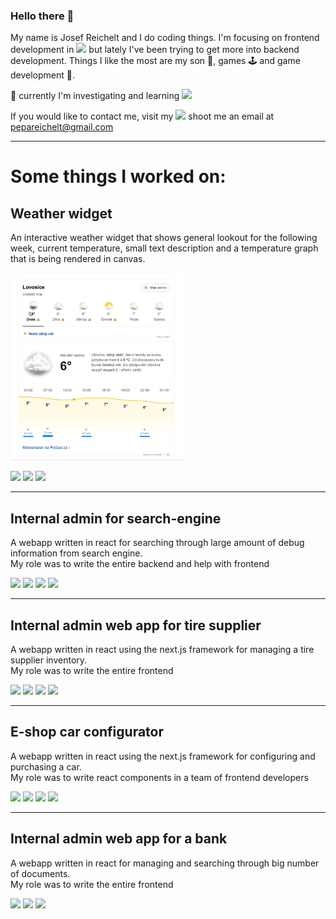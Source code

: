 ### Hello there 👋
My name is Josef Reichelt and I do coding things. I'm focusing on frontend development in ![](https://img.shields.io/badge/-react-2e2e2e?style=flat-square&logo=react) but lately I've been trying to get more into backend development. Things I like the most are my son 👦, games 🕹 and game development 💾.

🔭 currently I'm investigating and learning ![](https://img.shields.io/badge/-rust-C2500A?style=flat-square&logo=rust)

If you would like to contact me, visit my [![](https://img.shields.io/badge/-Linkedin-2e2e2e?style=flat-square&logo=linkedin)](https://www.linkedin.com/in/josefreichelt/) shoot me an email at [pepareichelt@gmail.com](mailto:pepareichelt@gmail.com)

___

# Some things I worked on:  

## Weather widget
An interactive weather widget that shows general lookout for the following week, current temperature, small text description and a temperature graph that is being rendered in canvas.  

<img src="./weather.gif" height="300px"/>

![](https://img.shields.io/badge/-react-2e2e2e?style=flat-square&logo=react)
![](https://img.shields.io/badge/-typescript-2e2e2e?style=flat-square&logo=typescript)
![](https://img.shields.io/badge/-less-2e2e2e?style=flat-square&logo=less)

___

## Internal admin for search-engine
A webapp written in react for searching through large amount of debug information from search engine.  
My role was to write the entire backend and help with frontend

![](https://img.shields.io/badge/-react-2e2e2e?style=flat-square&logo=react)
![](https://img.shields.io/badge/-sass-2e2e2e?style=flat-square&logo=sass)
![](https://img.shields.io/badge/-typescript-2e2e2e?style=flat-square&logo=typescript)
![](https://img.shields.io/badge/-express-2e2e2e?style=flat-square&logo=express)

___


## Internal admin web app for tire supplier
A webapp written in react using the next.js framework for managing a tire supplier inventory.  
My role was to write the entire frontend

![](https://img.shields.io/badge/-react-2e2e2e?style=flat-square&logo=react)
![](https://img.shields.io/badge/-next.js-2e2e2e?style=flat-square&logo=next.js)
![](https://img.shields.io/badge/-styled%20components-2e2e2e?style=flat-square&logo=styledcomponents)
![](https://img.shields.io/badge/-typescript-2e2e2e?style=flat-square&logo=typescript)

___


## E-shop car configurator
A webapp written in react using the next.js framework for configuring and purchasing a car.  
My role was to write react components in a team of frontend developers

![](https://img.shields.io/badge/-react-2e2e2e?style=flat-square&logo=react)
![](https://img.shields.io/badge/-next.js-2e2e2e?style=flat-square&logo=next.js)
![](https://img.shields.io/badge/-styled%20components-2e2e2e?style=flat-square&logo=styledcomponents)
![](https://img.shields.io/badge/-typescript-2e2e2e?style=flat-square&logo=typescript)

___

## Internal admin web app for a bank
A webapp written in react for managing and searching through big number of documents.  
My role was to write the entire frontend

![](https://img.shields.io/badge/-react-2e2e2e?style=flat-square&logo=react)
![](https://img.shields.io/badge/-sass-2e2e2e?style=flat-square&logo=sass)
![](https://img.shields.io/badge/-typescript-2e2e2e?style=flat-square&logo=typescript)
